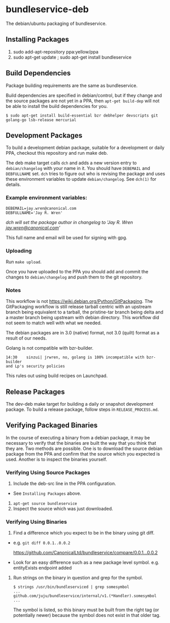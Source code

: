 # bundleservice-deb

The debian/ubuntu packaging of bundleservice.

## Installing Packages

 1. sudo add-apt-repository ppa:yellow/ppa
 1. sudo apt-get update ; sudo apt-get install bundleservice

## Build Dependencies

Package building requirements are the same as bundleservice.

Build dependencies are specified in debian/control, but if they change and
the source packages are not yet in a PPA, then `apt-get build-dep` will not
be able to install the build dependencies for you.

    $ sudo apt-get install build-essential bzr debhelper devscripts git golang-go lsb-release mercurial

## Development Packages

To build a development debian package, suitable for a development or daily
PPA, checkout this repository and run make deb.

The deb make target calls `dch` and adds a new version entry to
`debian/changelog` with your name in it. You should have `DEBEMAIL` and
`DEBFULLNAME` set. `dch` tries to figure out who is revising the package and
uses these environment variables to update `debian/changelog`. See `dch(1)` for
details.

### Example environment variables:

    DEBEMAIL=jay.wren@canonical.com
    DEBFULLNAME='Jay R. Wren'

*dch will set the package author in changelog to 'Jay R. Wren
<jay.wren@canonical.com>'*

This full name and email will be used for signing with gpg.

### Uploading

Run `make upload`.

Once you have uploaded to the PPA you should add and commit the changes to
`debian/changelog` and push them to the git repository.

### Notes

This workflow is not
https://wiki.debian.org/Python/GitPackaging. The GitPackaging workflow is still
release tarball centric with an upstream branch being equivalent to a tarball,
the pristine-tar branch being delta and a master branch being upstream with
debian directory. This workflow did not seem to match well with what we needed.

The debian packages are in 3.0 (native) format, not 3.0 (quilt) format as a
result of our needs.

Golang is not compatible with bzr-builder.

    14:30    sinzui| jrwren, no, golang is 100% incompatible with bzr-builder
    and Lp's security policies

This rules out using build recipes on Launchpad.

## Release Packages

The dev-deb make target for building a daily or snapshot development
package. To build a release package, follow steps in `RELEASE_PROCESS.md`.

## Verifying Packaged Binaries

In the course of executing a binary from a debian package, it may be necessary
to verify that the binaries are built the way that you think that they are. Two
methods are possible. One is to download the source debian package from the PPA
and confirm that the source which you expected is used. Another is to inspect
the binaries yourself.

### Verifying Using Source Packages

 1. Include the deb-src line in the PPA configuration.
   - See `Installing Packages` above.
 1. `apt-get source bundleservice`
 1. Inspect the source which was just downloaded.

### Verifying Using Binaries

 1. Find a difference which you expect to be in the binary using git diff.
   - e.g. `git diff 0.0.1..0.0.2`

     https://github.com/CanonicalLtd/bundleservice/compare/0.0.1...0.0.2

   - Look for an easy difference such as a new package level symbol. e.g.
     entityExists endpoint added
 1. Run strings on the binary in question and grep for the symbol.

    ```
    $ strings /usr/bin/bundleserviced | grep somesymbol
    ...
    github.com/juju/bundleservice/internal/v1.(*Handler).somesymbol
    ...
    ```
    The symbol is listed, so this binary must be built from the right tag  (or
    potentially newer) because the symbol does not exist in that older tag.
